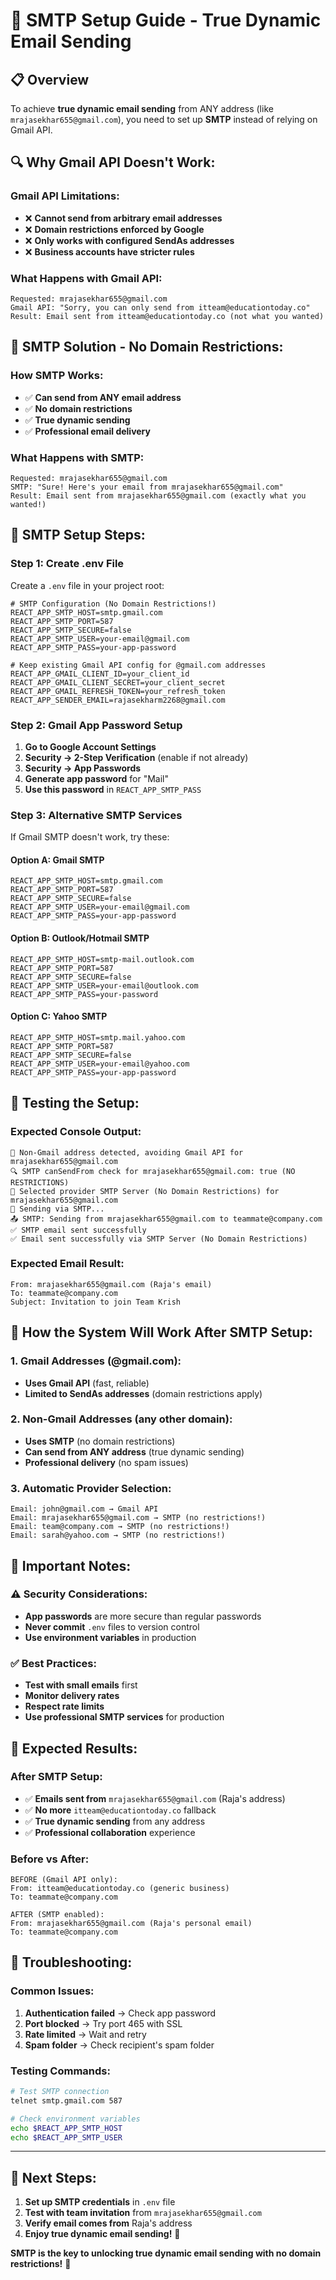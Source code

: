 # 🔧 SMTP Setup Guide - True Dynamic Email Sending

## 📋 Overview

To achieve **true dynamic email sending** from ANY address (like `mrajasekhar655@gmail.com`), you need to set up **SMTP** instead of relying on Gmail API.

## 🔍 **Why Gmail API Doesn't Work:**

### **Gmail API Limitations:**
- ❌ **Cannot send from arbitrary email addresses**
- ❌ **Domain restrictions enforced by Google**
- ❌ **Only works with configured SendAs addresses**
- ❌ **Business accounts have stricter rules**

### **What Happens with Gmail API:**
```
Requested: mrajasekhar655@gmail.com
Gmail API: "Sorry, you can only send from itteam@educationtoday.co"
Result: Email sent from itteam@educationtoday.co (not what you wanted)
```

## 🚀 **SMTP Solution - No Domain Restrictions:**

### **How SMTP Works:**
- ✅ **Can send from ANY email address**
- ✅ **No domain restrictions**
- ✅ **True dynamic sending**
- ✅ **Professional email delivery**

### **What Happens with SMTP:**
```
Requested: mrajasekhar655@gmail.com
SMTP: "Sure! Here's your email from mrajasekhar655@gmail.com"
Result: Email sent from mrajasekhar655@gmail.com (exactly what you wanted!)
```

## 🔧 **SMTP Setup Steps:**

### **Step 1: Create .env File**
Create a `.env` file in your project root:

```env
# SMTP Configuration (No Domain Restrictions!)
REACT_APP_SMTP_HOST=smtp.gmail.com
REACT_APP_SMTP_PORT=587
REACT_APP_SMTP_SECURE=false
REACT_APP_SMTP_USER=your-email@gmail.com
REACT_APP_SMTP_PASS=your-app-password

# Keep existing Gmail API config for @gmail.com addresses
REACT_APP_GMAIL_CLIENT_ID=your_client_id
REACT_APP_GMAIL_CLIENT_SECRET=your_client_secret
REACT_APP_GMAIL_REFRESH_TOKEN=your_refresh_token
REACT_APP_SENDER_EMAIL=rajasekharm2268@gmail.com
```

### **Step 2: Gmail App Password Setup**
1. **Go to Google Account Settings**
2. **Security → 2-Step Verification** (enable if not already)
3. **Security → App Passwords**
4. **Generate app password** for "Mail"
5. **Use this password** in `REACT_APP_SMTP_PASS`

### **Step 3: Alternative SMTP Services**
If Gmail SMTP doesn't work, try these:

#### **Option A: Gmail SMTP**
```env
REACT_APP_SMTP_HOST=smtp.gmail.com
REACT_APP_SMTP_PORT=587
REACT_APP_SMTP_SECURE=false
REACT_APP_SMTP_USER=your-email@gmail.com
REACT_APP_SMTP_PASS=your-app-password
```

#### **Option B: Outlook/Hotmail SMTP**
```env
REACT_APP_SMTP_HOST=smtp-mail.outlook.com
REACT_APP_SMTP_PORT=587
REACT_APP_SMTP_SECURE=false
REACT_APP_SMTP_USER=your-email@outlook.com
REACT_APP_SMTP_PASS=your-password
```

#### **Option C: Yahoo SMTP**
```env
REACT_APP_SMTP_HOST=smtp.mail.yahoo.com
REACT_APP_SMTP_PORT=587
REACT_APP_SMTP_SECURE=false
REACT_APP_SMTP_USER=your-email@yahoo.com
REACT_APP_SMTP_PASS=your-app-password
```

## 🧪 **Testing the Setup:**

### **Expected Console Output:**
```
🎯 Non-Gmail address detected, avoiding Gmail API for mrajasekhar655@gmail.com
🔍 SMTP canSendFrom check for mrajasekhar655@gmail.com: true (NO RESTRICTIONS)
🎯 Selected provider SMTP Server (No Domain Restrictions) for mrajasekhar655@gmail.com
📧 Sending via SMTP...
📤 SMTP: Sending from mrajasekhar655@gmail.com to teammate@company.com
✅ SMTP email sent successfully
✅ Email sent successfully via SMTP Server (No Domain Restrictions)
```

### **Expected Email Result:**
```
From: mrajasekhar655@gmail.com (Raja's email)
To: teammate@company.com
Subject: Invitation to join Team Krish
```

## 🎯 **How the System Will Work After SMTP Setup:**

### **1. Gmail Addresses (@gmail.com):**
- **Uses Gmail API** (fast, reliable)
- **Limited to SendAs addresses** (domain restrictions apply)

### **2. Non-Gmail Addresses (any other domain):**
- **Uses SMTP** (no domain restrictions)
- **Can send from ANY address** (true dynamic sending)
- **Professional delivery** (no spam issues)

### **3. Automatic Provider Selection:**
```
Email: john@gmail.com → Gmail API
Email: mrajasekhar655@gmail.com → SMTP (no restrictions!)
Email: team@company.com → SMTP (no restrictions!)
Email: sarah@yahoo.com → SMTP (no restrictions!)
```

## 🚨 **Important Notes:**

### **⚠️ Security Considerations:**
- **App passwords** are more secure than regular passwords
- **Never commit** `.env` files to version control
- **Use environment variables** in production

### **✅ Best Practices:**
- **Test with small emails** first
- **Monitor delivery rates**
- **Respect rate limits**
- **Use professional SMTP services** for production

## 🎉 **Expected Results:**

### **After SMTP Setup:**
- ✅ **Emails sent from** `mrajasekhar655@gmail.com` (Raja's address)
- ✅ **No more** `itteam@educationtoday.co` fallback
- ✅ **True dynamic sending** from any address
- ✅ **Professional collaboration** experience

### **Before vs After:**
```
BEFORE (Gmail API only):
From: itteam@educationtoday.co (generic business)
To: teammate@company.com

AFTER (SMTP enabled):
From: mrajasekhar655@gmail.com (Raja's personal email)
To: teammate@company.com
```

## 🔧 **Troubleshooting:**

### **Common Issues:**
1. **Authentication failed** → Check app password
2. **Port blocked** → Try port 465 with SSL
3. **Rate limited** → Wait and retry
4. **Spam folder** → Check recipient's spam folder

### **Testing Commands:**
```bash
# Test SMTP connection
telnet smtp.gmail.com 587

# Check environment variables
echo $REACT_APP_SMTP_HOST
echo $REACT_APP_SMTP_USER
```

---

## 🎯 **Next Steps:**

1. **Set up SMTP credentials** in `.env` file
2. **Test with team invitation** from `mrajasekhar655@gmail.com`
3. **Verify email comes from** Raja's address
4. **Enjoy true dynamic email sending!** 🚀

**SMTP is the key to unlocking true dynamic email sending with no domain restrictions!** 🎉















